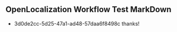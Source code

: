 ## OpenLocalization Workflow Test MarkDown
* 3d0de2cc-5d25-47a1-ad48-57daa6f8498c thanks!

<!--HONumber=Aug16_HO1-->


